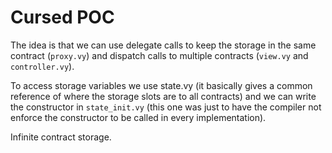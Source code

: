 # Cursed POC
The idea is that we can use delegate calls to keep the storage in the same contract (`proxy.vy`) and dispatch calls to multiple contracts (`view.vy` and `controller.vy`).

To access storage variables we use state.vy (it basically gives a common reference of where the storage slots are to all contracts) and we can write the constructor in `state_init.vy` (this one was just to have the compiler not enforce the constructor to be called in every implementation).

Infinite contract storage.